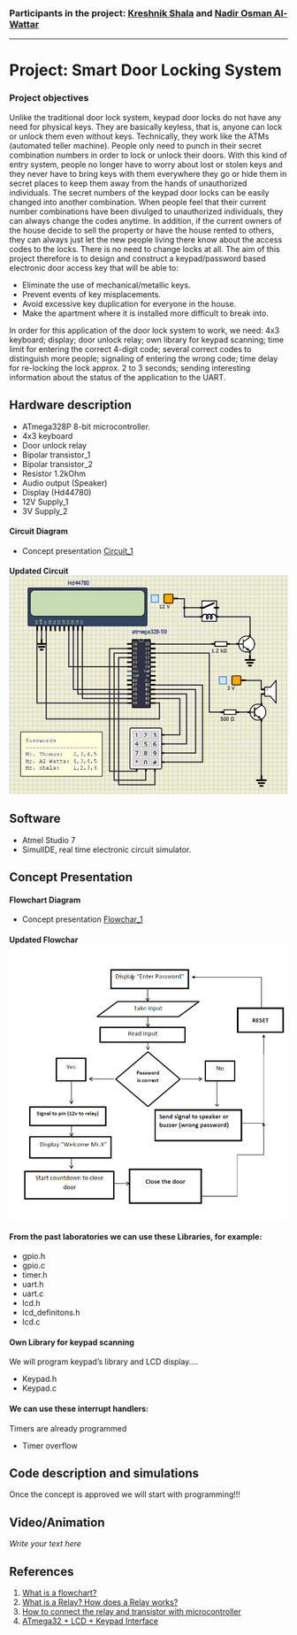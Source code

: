 ### Participants in the project: [Kreshnik Shala](https://github.com/ShalaKreshnik) and [Nadir Osman Al-Wattar](https://github.com/Nadir011995)
----------------------------------------------------------------------------------------------------------------------------------------------------------------------------
# Project: Smart Door Locking System
### Project objectives

Unlike the traditional door lock system, keypad door locks do not have any need for physical keys. They are basically keyless, that is, anyone can lock or unlock them even without keys. Technically, they work like the ATMs (automated teller machine). People only need to punch in their secret combination numbers in order to lock or unlock their doors. With this kind of entry system, people no longer have to worry about lost or stolen keys and they never have to bring keys with them everywhere they go or hide them in secret places to keep them away from the hands of unauthorized individuals. 
The secret numbers of the keypad door locks can be easily changed into another combination. When people feel that their current number combinations have been divulged to unauthorized individuals, they can always change the codes anytime. In addition, if the current owners of the house decide to sell the property or have the house rented to others, they can always just let the new people living there know about the access codes to the locks. There is no need to change locks at all. 
The aim of this project therefore is to design and construct a keypad/password based electronic door access key that will be able to:

* Eliminate the use of mechanical/metallic keys.
* Prevent events of key misplacements.
* Avoid excessive key duplication for everyone in the house.
* Make the apartment where it is installed more difficult to break into.

In order for this application of the door lock system to work, we need: 
4x3 keyboard; display; door unlock relay; own library for keypad scanning; time limit for entering the correct 4-digit code; several correct codes to distinguish more people; signaling of entering the wrong code; time delay for re-locking the lock approx. 2 to 3 seconds; sending interesting information about the status of the application to the UART.



## Hardware description

* ATmega328P 8-bit microcontroller.
* 4x3 keyboard
* Door unlock relay
* Bipolar transistor_1
* Bipolar transistor_2
* Resistor 1.2kOhm
* Audio output (Speaker)
* Display (Hd44780)
* 12V Supply_1
* 3V Supply_2

#### Circuit Diagram
* Concept presentation [Circuit_1](Images/Completed_circuit.png)
 

#### Updated Circuit![SimulIDE](Images/Updated_Circuit.png)


## Software

* Atmel Studio 7
* SimulIDE, real time electronic circuit simulator.


## Concept Presentation
#### Flowchart Diagram

* Concept presentation [Flowchar_1](Images/Flowchar.png)

#### Updated Flowchar ![Flowchar](Images/Updated_Flowchar.png)


#### From the past laboratories we can use these Libraries, for example:
* gpio.h
* gpio.c
* timer.h 
* uart.h 
* uart.c
* lcd.h
* lcd_definitons.h
* lcd.c

#### Own Library for keypad scanning
We will program keypad’s library and LCD display....
* Keypad.h
* Keypad.c

#### We can use these interrupt handlers:
Timers are already programmed

* Timer overflow



## Code description and simulations

Once the concept is approved we will start with programming!!!


## Video/Animation

*Write your text here*


## References


1.  [What is a flowchart?](https://www.breezetree.com/articles/what-is-a-flow-chart) 
2.  [What is a Relay? How does a Relay works?](https://www.youtube.com/watch?v=1_YfuH_AcxQ)
3.  [How to connect the relay and transistor with microcontroller](http://electronicsdrive.blogspot.com/2015/03/how-to-calculate-base-resistance.html)
4.  [ATmega32 + LCD + Keypad Interface](https://extremeelectronics.co.in/avr-tutorials/4x3-matrix-keypad-interface-avr-tutorial/)
